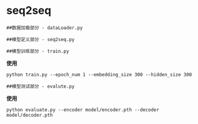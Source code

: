# seq2seq
```
##数据加载部分 - dataLoader.py
```
```
##模型定义部分 - seq2seq.py
```

```
##模型训练部分 - train.py
```
**使用**
```
python train.py --epoch_num 1 --embedding_size 300 --hidden_size 300
```

```
##模型测试部分 - evalute.py
```
**使用**
```
python evaluate.py --encoder model/encoder.pth --decoder model/decoder.pth

